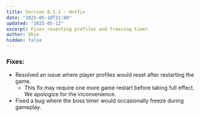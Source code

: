```yaml
---
title: Version 0.1.1 - Hotfix
date: "2025-05-10T21:00"
updated: "2025-05-12"
excerpt: Fixes resetting profiles and freezing timer.
author: Okin
hidden: false
---
```


### Fixes:
- Resolved an issue where player profiles would reset after restarting the game.
  - This fix may require one more game restart before taking full effect. We apologize for the inconvenience.
- Fixed a bug where the boss timer would occasionally freeze during gameplay.
